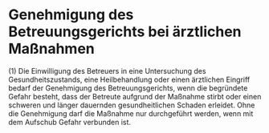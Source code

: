 # Genehmigung des Betreuungsgerichts bei ärztlichen Maßnahmen

(1) Die Einwilligung des Betreuers in eine Untersuchung des Gesundheitszustands, eine Heilbehandlung oder einen ärztlichen Eingriff bedarf der Genehmigung des Betreuungsgerichts, wenn die begründete Gefahr besteht, dass der Betreute aufgrund der Maßnahme stirbt oder einen schweren und länger dauernden gesundheitlichen Schaden erleidet. Ohne die Genehmigung darf die Maßnahme nur durchgeführt werden, wenn mit dem Aufschub Gefahr verbunden ist.